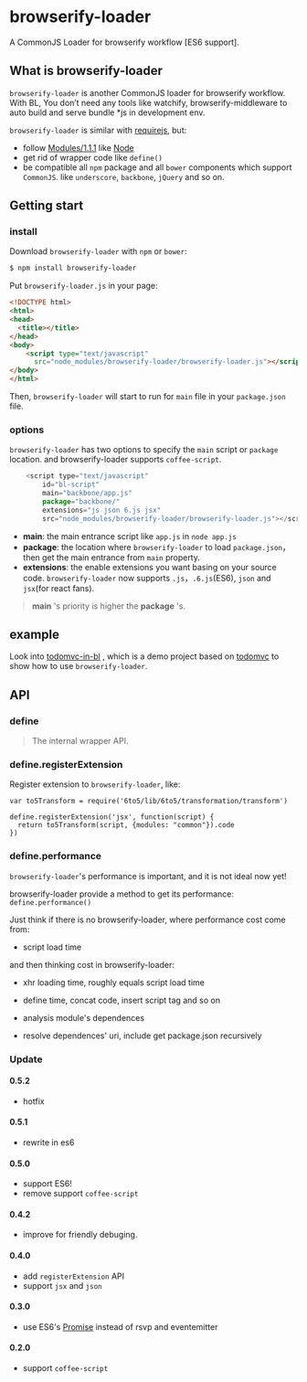 browserify-loader
=================

A CommonJS Loader for browserify workflow [ES6 support].


## What is browserify-loader

`browserify-loader` is another CommonJS loader for  browserify workflow. With BL, You don’t need  any tools  like watchify, browserify-middleware to auto build and serve bundle *js in development env.

`browserify-loader` is similar  with [requirejs](http://requirejs.org/), but:

- follow [Modules/1.1.1](http://wiki.commonjs.org/wiki/Modules/1.1.1) like [Node](http://nodejs.org/)
- get rid of wrapper code like `define()`
- be compatible all `npm` package  and  all `bower` components which support `CommonJS`. like `underscore`, `backbone`, `jQuery` and so on.

## Getting start

### install

Download `browserify-loader`  with `npm` or  `bower`:

```bash
$ npm install browserify-loader
```  

Put  `browserify-loader.js` in your page:

```html
<!DOCTYPE html>
<html>
<head>
  <title></title>
</head>
<body>
    <script type="text/javascript"
      src="node_modules/browserify-loader/browserify-loader.js"></script>
</body>
</html>
```

Then, `browserify-loader` will start to run for `main` file in your `package.json` file.

### options

`browserify-loader` has two options to specify the `main` script or `package` location. and browserify-loader supports `coffee-script`.

```javascript
    <script type="text/javascript"
        id="bl-script"
        main="backbone/app.js"
        package="backbone/"
        extensions="js json 6.js jsx"
        src="node_modules/browserify-loader/browserify-loader.js"></script>
```

- **main**: the main entrance script like `app.js` in `node app.js`
-  **package**:  the location where `browserify-loader` to load `package.json`， then get the main entrance from `main` property.
- **extensions**: the enable extensions you want basing on your source code.  `browserify-loader` now supports `.js`，`.6.js`(ES6), `json` and `jsx`(for react fans).

>  **main** 's  priority is higher the **package** 's.

## example

Look into [todomvc-in-bl](https://github.com/island205/todomvc-in-bl) , which is a demo project based on [todomvc](https://github.com/tastejs/todomvc) to show how to use `browserify-loader`.

## API

### define

> The internal wrapper API.

### define.registerExtension

Register extension to `browserify-loader`, like:

```
var to5Transform = require('6to5/lib/6to5/transformation/transform')

define.registerExtension('jsx', function(script) {
  return to5Transform(script, {modules: "common"}).code
})
```

### define.performance

`browserify-loader`'s performance is important, and it is not ideal now yet!

browserify-loader provide  a method to get its performance: `define.performance()`

Just think if there is no browserify-loader, where performance cost come from:

- script load time

and then thinking cost in browserify-loader: 

- xhr loading time,  roughly equals script load time

- define time, concat code, insert script tag and so on

- analysis module's dependences

- resolve dependences' uri, include get package.json recursively

### Update

#### 0.5.2

- hotfix

#### 0.5.1

- rewrite in es6

#### 0.5.0

- support ES6!
- remove support `coffee-script`

#### 0.4.2

- improve for friendly debuging. 

#### 0.4.0

- add `registerExtension` API
- support `jsx` and `json`

#### 0.3.0

- use ES6's [Promise](https://developer.mozilla.org/en-US/docs/Web/JavaScript/Reference/Global_Objects/Promise) instead of rsvp and eventemitter

#### 0.2.0

- support `coffee-script`





